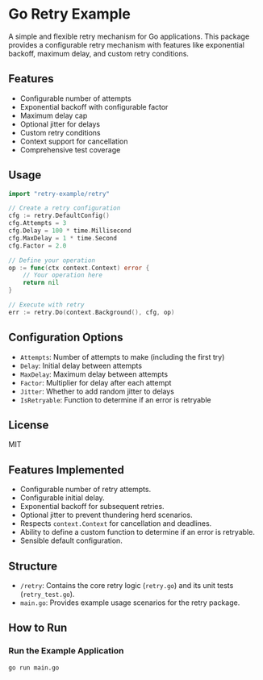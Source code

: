 # Go Retry Example

A simple and flexible retry mechanism for Go applications. This package provides a configurable retry mechanism with features like exponential backoff, maximum delay, and custom retry conditions.

## Features

- Configurable number of attempts
- Exponential backoff with configurable factor
- Maximum delay cap
- Optional jitter for delays
- Custom retry conditions
- Context support for cancellation
- Comprehensive test coverage

## Usage

```go
import "retry-example/retry"

// Create a retry configuration
cfg := retry.DefaultConfig()
cfg.Attempts = 3
cfg.Delay = 100 * time.Millisecond
cfg.MaxDelay = 1 * time.Second
cfg.Factor = 2.0

// Define your operation
op := func(ctx context.Context) error {
    // Your operation here
    return nil
}

// Execute with retry
err := retry.Do(context.Background(), cfg, op)
```

## Configuration Options

- `Attempts`: Number of attempts to make (including the first try)
- `Delay`: Initial delay between attempts
- `MaxDelay`: Maximum delay between attempts
- `Factor`: Multiplier for delay after each attempt
- `Jitter`: Whether to add random jitter to delays
- `IsRetryable`: Function to determine if an error is retryable

## License

MIT

## Features Implemented

* Configurable number of retry attempts.
* Configurable initial delay.
* Exponential backoff for subsequent retries.
* Optional jitter to prevent thundering herd scenarios.
* Respects `context.Context` for cancellation and deadlines.
* Ability to define a custom function to determine if an error is retryable.
* Sensible default configuration.

## Structure

* `/retry`: Contains the core retry logic (`retry.go`) and its unit tests (`retry_test.go`).
* `main.go`: Provides example usage scenarios for the retry package.

## How to Run

### Run the Example Application

```bash
go run main.go